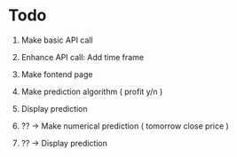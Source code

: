 # Todo

1. Make basic API call

2. Enhance API call:
     Add time frame

3. Make fontend page

4. Make prediction algorithm ( profit y/n )

5. Display prediction

6. ?? -> Make numerical prediction ( tomorrow close price )

7. ?? -> Display prediction